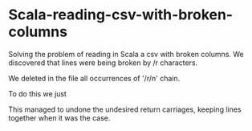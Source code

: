 # Scala-reading-csv-with-broken-columns
Solving the problem of reading in Scala a csv with broken columns. We discovered that lines were being broken by /r characters.

We deleted in the file all occurrences of '/r/n' chain.

To do this we just 

This managed to undone the undesired return carriages, keeping lines together when it was the case.
